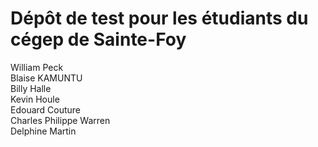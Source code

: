 # Dépôt de test pour les étudiants du cégep de Sainte-Foy

William Peck  
Blaise KAMUNTU  
Billy Halle  
Kevin Houle  
Edouard Couture  
Charles Philippe Warren  
Delphine Martin  
